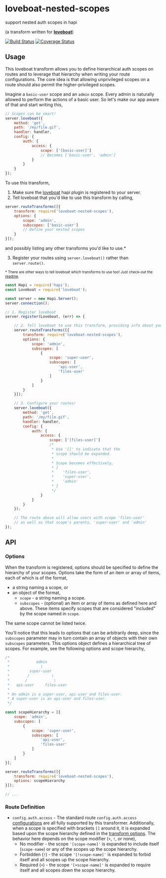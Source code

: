 # loveboat-nested-scopes
support nested auth scopes in hapi

(a transform written for [**loveboat**](https://github.com/devinivy/loveboat))

[![Build Status](https://travis-ci.org/devinivy/loveboat-nested-scopes.svg?branch=master)](https://travis-ci.org/devinivy/loveboat-nested-scopes) [![Coverage Status](https://coveralls.io/repos/devinivy/loveboat-nested-scopes/badge.svg?branch=master&service=github)](https://coveralls.io/github/devinivy/loveboat-nested-scopes?branch=master)

## Usage

This loveboat transform allows you to define hierarchical auth scopes on routes and to leverage that hierarchy when writing your route configurations.  The core idea is that allowing unprivileged scopes on a route should also permit the higher-privileged scopes.

Imagine a `basic-user` scope and an `admin` scope.  Every admin is naturally allowed to perform the actions of a basic user.  So let's make our app aware of that and start writing this,

```js
// Scopes can be smart!
server.loveboat({
    method: 'get',
    path: '/my/file.gif',
    handler: handler,
    config: {
        auth: {
            access: {
                scope: ['[basic-user]']
                // Becomes ['basic-user', 'admin']
            }
        }
    }
});
```

To use this transform,

1. Make sure the [loveboat](https://github.com/devinivy/loveboat) hapi plugin is registered to your server.
2. Tell loveboat that you'd like to use this transform by calling,
```js
server.routeTransforms([{
    transform: require('loveboat-nested-scopes'),
    options: {
        scope: 'admin',
        subscopes: ['basic-user']
        // Define your nested scopes
    }
}]);
```
and possibly listing any other transforms you'd like to use.*

3. Register your routes using `server.loveboat()` rather than `server.route()`.

<sup>* There are other ways to tell loveboat which transforms to use too!  Just check-out the [readme](https://github.com/devinivy/loveboat/blob/master/README.md).

```js
const Hapi = require('hapi');
const Loveboat = require('loveboat');

const server = new Hapi.Server();
server.connection();

// 1. Register loveboat
server.register(Loveboat, (err) => {

    // 2. Tell loveboat to use this transform, providing info about your nested scopes
    server.routeTransforms([{
        transform: require('loveboat-nested-scopes'),
        options: {
            scope: 'admin',
            subscopes: [
                {
                    scope: 'super-user',
                    subscopes: [
                        'api-user',
                        'files-user'
                    ]
                }
            ]
        }
    }]);

    // 3. Configure your routes!
    server.loveboat({
        method: 'get',
        path: '/my/file.gif',
        handler: handler,
        config: {
            auth: {
                access: {
                    scope: ['[files-user]']
                    /*
                     * Use '[]' to indicate that the
                     * scope should be expanded.
                     *
                     * Scope becomes effectively,
                     * [
                     *    'files-user',
                     *    'super-user',
                     *    'admin'
                     * ]
                     */
                }
            }
        }
    });

    // The route above will allow users with scope 'files-user'
    // as well as that scope's parents, 'super-user' and 'admin'
});
```

## API
### Options
When the transform is registered, options should be specified to define the hierarchy of your scopes.  Options take the form of an item or array of items, each of which is of the format,
  - a string naming a scope, or
  - an object of the format,
    - `scope` - a string naming a scope.
    - `subscopes` - (optional) an item or array of items as defined here and above.  These items specify scopes that are considered "included" by the scope named in `scope`.

The same scope cannot be listed twice.

You'll notice that this leads to options that can be arbitrarily deep, since the `subscopes` parameter may in turn contain an array of objects with their own `subscopes` parameters.  This options object defines a hierarchical tree of scopes.  For example, see the following options and scope hierarchy,
```js
/*
 *            admin
 *              |
 *         super-user
 *        /          \
 *       /            \
 *   api-user     files-user
 *
 * An admin is a super-user, api-user and files-user.
 * A super-user is an api-user and files-user.
 */

const scopeHierarchy = [{
    scope: 'admin',
    subscopes: [
        {
            scope: 'super-user',
            subscopes: [
                'api-user',
                'files-user'
            ]
        }
    ]
}];

server.routeTransforms([{
    transform: require('loveboat-nested-scopes'),
    options: scopeHierarchy
}]);

// ...
```

### Route Definition
 - `config.auth.access` - The standard route `config.auth.access` [configurations](https://github.com/hapijs/hapi/blob/master/API.md#route-options) are all fully supported by this transformer.  Additionally, when a scope is specified with brackets `[]` around it, it is expanded based upon the scope hierarchy defined in the [transform options](#options).  The behavior here depends on the scope modifier (`+`, `!`, or none),
   - No modifier - the scope `'[scope-name]'` is expanded to include itself (`scope-name`) or any of the scopes up the scope hierarchy.
   - Forbidden (`!`) - the scope `'[!scope-name]'` is expanded to forbid itself and all scopes up the scope hierarchy.
   - Required (`+`) - the scope `'[+scope-name]'` is expanded to require itself and all scopes _down_ the scope hierarchy.
